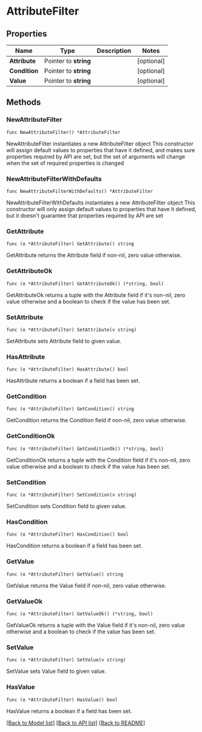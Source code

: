 # AttributeFilter

## Properties

Name | Type | Description | Notes
------------ | ------------- | ------------- | -------------
**Attribute** | Pointer to **string** |  | [optional] 
**Condition** | Pointer to **string** |  | [optional] 
**Value** | Pointer to **string** |  | [optional] 

## Methods

### NewAttributeFilter

`func NewAttributeFilter() *AttributeFilter`

NewAttributeFilter instantiates a new AttributeFilter object
This constructor will assign default values to properties that have it defined,
and makes sure properties required by API are set, but the set of arguments
will change when the set of required properties is changed

### NewAttributeFilterWithDefaults

`func NewAttributeFilterWithDefaults() *AttributeFilter`

NewAttributeFilterWithDefaults instantiates a new AttributeFilter object
This constructor will only assign default values to properties that have it defined,
but it doesn't guarantee that properties required by API are set

### GetAttribute

`func (o *AttributeFilter) GetAttribute() string`

GetAttribute returns the Attribute field if non-nil, zero value otherwise.

### GetAttributeOk

`func (o *AttributeFilter) GetAttributeOk() (*string, bool)`

GetAttributeOk returns a tuple with the Attribute field if it's non-nil, zero value otherwise
and a boolean to check if the value has been set.

### SetAttribute

`func (o *AttributeFilter) SetAttribute(v string)`

SetAttribute sets Attribute field to given value.

### HasAttribute

`func (o *AttributeFilter) HasAttribute() bool`

HasAttribute returns a boolean if a field has been set.

### GetCondition

`func (o *AttributeFilter) GetCondition() string`

GetCondition returns the Condition field if non-nil, zero value otherwise.

### GetConditionOk

`func (o *AttributeFilter) GetConditionOk() (*string, bool)`

GetConditionOk returns a tuple with the Condition field if it's non-nil, zero value otherwise
and a boolean to check if the value has been set.

### SetCondition

`func (o *AttributeFilter) SetCondition(v string)`

SetCondition sets Condition field to given value.

### HasCondition

`func (o *AttributeFilter) HasCondition() bool`

HasCondition returns a boolean if a field has been set.

### GetValue

`func (o *AttributeFilter) GetValue() string`

GetValue returns the Value field if non-nil, zero value otherwise.

### GetValueOk

`func (o *AttributeFilter) GetValueOk() (*string, bool)`

GetValueOk returns a tuple with the Value field if it's non-nil, zero value otherwise
and a boolean to check if the value has been set.

### SetValue

`func (o *AttributeFilter) SetValue(v string)`

SetValue sets Value field to given value.

### HasValue

`func (o *AttributeFilter) HasValue() bool`

HasValue returns a boolean if a field has been set.


[[Back to Model list]](../README.md#documentation-for-models) [[Back to API list]](../README.md#documentation-for-api-endpoints) [[Back to README]](../README.md)


